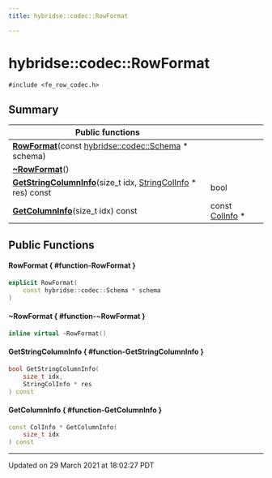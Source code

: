 ```yaml
---
title: hybridse::codec::RowFormat

---
```

# hybridse::codec::RowFormat



`#include <fe_row_codec.h>`

## Summary


|  Public functions|            |
| -------------- | -------------- |
|**[RowFormat](/hybridse/usage/api/c++/Classes/classhybridse_1_1codec_1_1_row_format.md#function-rowformat)**(const [hybridse::codec::Schema](/hybridse/usage/api/c++/Namespaces/namespacehybridse_1_1codec.md#typedef-schema) * schema)|  |
|**[~RowFormat](/hybridse/usage/api/c++/Classes/classhybridse_1_1codec_1_1_row_format.md#function-~rowformat)**()|  |
|**[GetStringColumnInfo](/hybridse/usage/api/c++/Classes/classhybridse_1_1codec_1_1_row_format.md#function-getstringcolumninfo)**(size_t idx, [StringColInfo](/hybridse/usage/api/c++/Classes/structhybridse_1_1codec_1_1_string_col_info.md) * res) const| bool  |
|**[GetColumnInfo](/hybridse/usage/api/c++/Classes/classhybridse_1_1codec_1_1_row_format.md#function-getcolumninfo)**(size_t idx) const| const [ColInfo](/hybridse/usage/api/c++/Classes/structhybridse_1_1codec_1_1_col_info.md) *  |

## Public Functions

#### RowFormat { #function-RowFormat }

```cpp
explicit RowFormat(
    const hybridse::codec::Schema * schema
)
```


#### ~RowFormat { #function-~RowFormat }

```cpp
inline virtual ~RowFormat()
```


#### GetStringColumnInfo { #function-GetStringColumnInfo }

```cpp
bool GetStringColumnInfo(
    size_t idx,
    StringColInfo * res
) const
```


#### GetColumnInfo { #function-GetColumnInfo }

```cpp
const ColInfo * GetColumnInfo(
    size_t idx
) const
```


-------------------------------

Updated on 29 March 2021 at 18:02:27 PDT